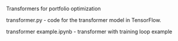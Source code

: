 Transformers for portfolio optimization

transformer.py - code for the transformer model in TensorFlow.

transformer example.ipynb - transformer with training loop example
